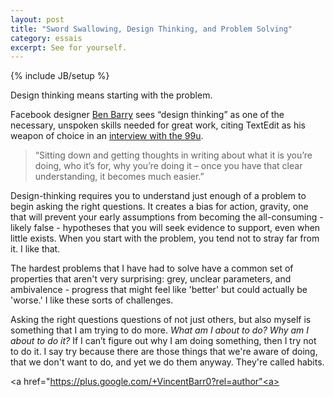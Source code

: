 ```yaml
---
layout: post
title: "Sword Swallowing, Design Thinking, and Problem Solving"
category: essais
excerpt: See for yourself.
---
```

{% include JB/setup %}

Design thinking means starting with the problem.  

Facebook designer [Ben Barry](https://twitter.com/benbarry) sees “design thinking” as one of the necessary, unspoken skills needed for great work, citing TextEdit as his weapon of choice in an [interview with the 99u](http://the99percent.com/articles/7118/Facebooks-Ben-Barry-On-How-To-Hack-Your-Job).   

>“Sitting down and getting thoughts in writing about what it is you’re doing, who it’s for, why you’re doing it – once you have that clear understanding, it becomes much easier.”  

Design-thinking requires you to understand just enough of a problem to begin asking the right questions. It creates a bias for action, gravity, one that will prevent your early assumptions from becoming the all-consuming - likely false - hypotheses that you will seek evidence to support, even when little exists. When you start with the problem, you tend not to stray far from it. I like that.  

The hardest problems that I have had to solve have a common set of properties that aren't very surprising: grey, unclear parameters, and ambivalence - progress that might feel like 'better' but could actually be 'worse.' I like these sorts of challenges.  

Asking the right questions questions of not just others, but also myself is something that I am trying to do more. _What am I about to do? Why am I about to do it?_ If I can’t figure out why I am doing something, then I try not to do it. I say try because there are those things that we're aware of doing, that we don't want to do, and yet we do them anyway. They're called habits.  

<a href="https://plus.google.com/+VincentBarr0?rel=author"<a></a>